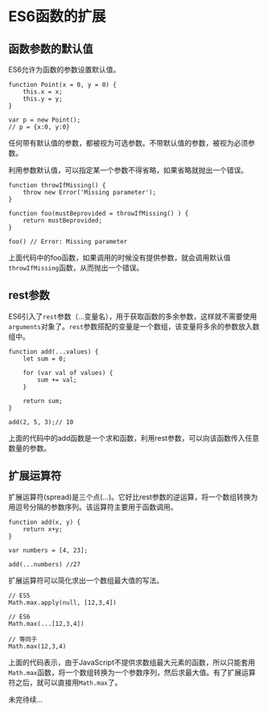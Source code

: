 # ES6函数的扩展 #

## 函数参数的默认值 ##

ES6允许为函数的参数设置默认值。

	function Point(x = 0, y = 0) {
		this.x = x;
		this.y = y;
	}

	var p = new Point();
	// p = {x:0, y:0}


任何带有默认值的参数，都被视为可选参数。不带默认值的参数，被视为必须参数。

利用参数默认值，可以指定某一个参数不得省略，如果省略就抛出一个错误。

	function throwIfMissing() {
		throw new Error('Missing parameter');
	}

	function foo(mustBeprovided = throwIfMissing() ) {
		return mustBeprovided;
	}

	foo() // Error: Missing parameter

上面代码中的foo函数，如果调用的时候没有提供参数，就会调用默认值`throwIfMissing`函数，从而抛出一个错误。

## rest参数 ##

ES6引入了`rest`参数（...变量名），用于获取函数的多余参数，这样就不需要使用`arguments`对象了。`rest`参数搭配的变量是一个数组，该变量将多余的参数放入数组中。

	function add(...values) {
		let sum = 0;

		for (var val of values) {
			sum += val;
		}

		return sum;
	}

	add(2, 5, 3);// 10

上面的代码中的add函数是一个求和函数，利用rest参数，可以向该函数传入任意数量的参数。

## 扩展运算符 ##

扩展运算符(spread)是三个点(...)。它好比rest参数的逆运算，将一个数组转换为用逗号分隔的参数序列。该运算符主要用于函数调用。

	function add(x, y) {
		return x+y;
	}

	var numbers = [4, 23];

	add(...numbers) //27

扩展运算符可以简化求出一个数组最大值的写法。

	// ES5
	Math.max.apply(null, [12,3,4])
	
	// ES6
	Math.max(...[12,3,4])
	
	// 等同于
	Math.max(12,3,4)


上面的代码表示，由于JavaScript不提供求数组最大元素的函数，所以只能套用`Math.max`函数，将一个数组转换为一个参数序列，然后求最大值。有了扩展运算符之后，就可以直接用`Math.max`了。

未完待续...

